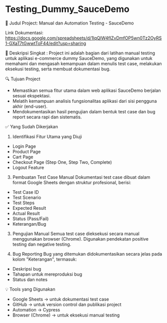 # Testing_Dummy_SauceDemo

🧪 Judul Project: Manual dan Automation Testing - SauceDemo

Link Dokumentasi: https://docs.google.com/spreadsheets/d/1lqQlW4fIZvDmfOP5wn0Tz2OyRS1-GXaT7tGwwtToF44/edit?usp=sharing 

📌 Deskripsi Singkat : 
Project ini adalah bagian dari latihan manual testing untuk aplikasi e-commerce dummy SauceDemo, yang digunakan untuk memahami dan mengasah kemampuan dalam menulis test case, melakukan eksekusi testing, serta membuat dokumentasi bug.

🔍 Tujuan Project
  - Memastikan semua fitur utama dalam web aplikasi SauceDemo berjalan sesuai ekspektasi.
  - Melatih kemampuan analisis fungsionalitas aplikasi dari sisi pengguna akhir (end-user).
  - Mendokumentasikan hasil pengujian dalam bentuk test case dan bug report secara rapi dan sistematis.

✅ Yang Sudah Dikerjakan
1. Identifikasi Fitur Utama yang Diuji
  - Login Page
  - Product Page
  - Cart Page
  - Checkout Page (Step One, Step Two, Complete)
  - Logout Feature

3. Pembuatan Test Case Manual
Dokumentasi test case dibuat dalam format Google Sheets dengan struktur profesional, berisi:
  - Test Case ID
  - Test Scenario
  - Test Steps
  - Expected Result
  - Actual Result
  - Status (Pass/Fail)
  - Keterangan/Bug

3. Pengujian Manual
Semua test case dieksekusi secara manual menggunakan browser (Chrome).
Digunakan pendekatan positive testing dan negative testing.

4. Bug Reporting
Bug yang ditemukan didokumentasikan secara jelas pada kolom "Keterangan", termasuk:
  - Deskripsi bug
  - Tahapan untuk mereproduksi bug
  - Status dan notes

💡 Tools yang Digunakan
  - Google Sheets → untuk dokumentasi test case
  - GitHub → untuk version control dan publikasi project
  - Automation → Cypress
  - Browser (Chrome) → untuk eksekusi manual testing

